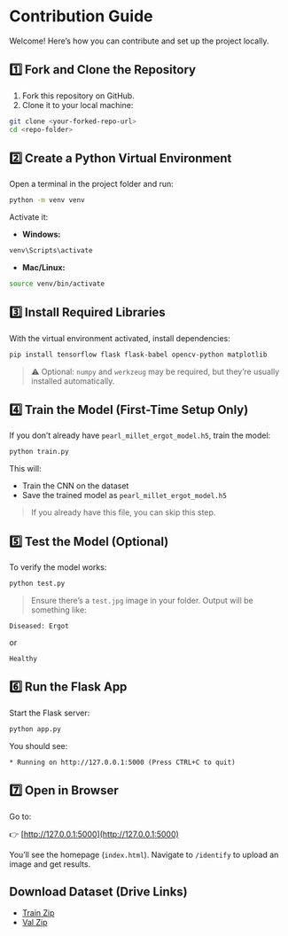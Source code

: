 
# Contribution Guide

Welcome! Here’s how you can contribute and set up the project locally.


## 1️⃣ Fork and Clone the Repository

1. Fork this repository on GitHub.
2. Clone it to your local machine:

```bash
git clone <your-forked-repo-url>
cd <repo-folder>
````



## 2️⃣ Create a Python Virtual Environment

Open a terminal in the project folder and run:

```bash
python -m venv venv
```

Activate it:

* **Windows:**

```bash
venv\Scripts\activate
```

* **Mac/Linux:**

```bash
source venv/bin/activate
```



## 3️⃣ Install Required Libraries

With the virtual environment activated, install dependencies:

```bash
pip install tensorflow flask flask-babel opencv-python matplotlib
```

> ⚠️ Optional: `numpy` and `werkzeug` may be required, but they’re usually installed automatically.



## 4️⃣ Train the Model (First-Time Setup Only)

If you don’t already have `pearl_millet_ergot_model.h5`, train the model:

```bash
python train.py
```

This will:

* Train the CNN on the dataset
* Save the trained model as `pearl_millet_ergot_model.h5`

> If you already have this file, you can skip this step.



## 5️⃣ Test the Model (Optional)

To verify the model works:

```bash
python test.py
```

> Ensure there’s a `test.jpg` image in your folder.
> Output will be something like:

```
Diseased: Ergot
```

or

```
Healthy
```


## 6️⃣ Run the Flask App

Start the Flask server:

```bash
python app.py
```

You should see:

```
* Running on http://127.0.0.1:5000 (Press CTRL+C to quit)
```


## 7️⃣ Open in Browser

Go to:

👉 [http://127.0.0.1:5000](http://127.0.0.1:5000)

You’ll see the homepage (`index.html`). Navigate to `/identify` to upload an image and get results.


## Download Dataset (Drive Links)

- [Train Zip](https://drive.google.com/file/d/1oUbvcYsj4cKbeSTVbizR-p_mToBralFH/view?usp=drive_link)
- [Val Zip](https://drive.google.com/file/d/1-k6XOZZcV5HjZOHTM0G-o32sbRn6v5Vn/view?usp=drive_link)


